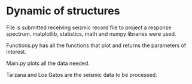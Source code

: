 # Dynamic of structures

File is submitted receiving seismic record file to project a response spectrum. matplotlib, statistics, math and numpy libraries were used.

Functions.py has all the functions that plot and returns the parameters of interest.

Main.py plots all the data needed.

Tarzana and Los Gatos are the seismic data to be processed. 
